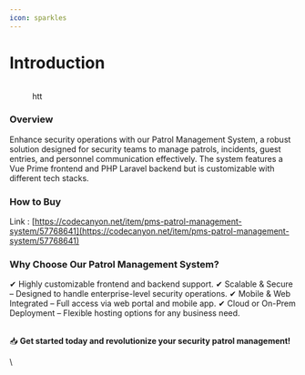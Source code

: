 ```yaml
---
icon: sparkles
---
```


# Introduction

<figure><img src="https://lh7-rt.googleusercontent.com/docsz/AD_4nXfuTil_Q0nkZMjM8FFOWPJJQcPSz73665Rs1u8CNg52VRnvWefzoYV2rOmSBW7OdXluYPtJGK43f-uGa02bxuVWPZa1JInq8dwsziDHwWr6KpkNrex-hr0VO214wyR8Bh23Tqxbxw?key=-bqvPezfxJmzIMa4TC887wCl" alt=""><figcaption><p>htt</p></figcaption></figure>

### Overview

Enhance security operations with our Patrol Management System, a robust solution designed for security teams to manage patrols, incidents, guest entries, and personnel communication effectively. The system features a Vue Prime frontend and PHP Laravel backend but is customizable with different tech stacks.



### How to Buy

Link : [https://codecanyon.net/item/pms-patrol-management-system/57768641](https://codecanyon.net/item/pms-patrol-management-system/57768641)



### Why Choose Our Patrol Management System?

✔ Highly customizable frontend and backend support. ✔ Scalable & Secure – Designed to handle enterprise-level security operations. ✔ Mobile & Web Integrated – Full access via web portal and mobile app. ✔ Cloud or On-Prem Deployment – Flexible hosting options for any business need.

\
📥 **Get started today and revolutionize your security patrol management!**

\
